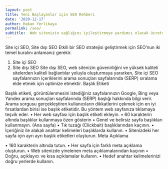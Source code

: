 ```yaml
---
layout: post
title: Yeni Başlayanlar için SEO Rehberi
date: '2020-12-17'
author: Hakan Yerlikaya
permalink: /seo/
subtitle:  Web sitenizin sağlığını iyileştirmeye yardımcı olacak ücretsiz en iyi SEO araçları.
---
```



Site içi SEO, Site dışı SEO
Etkili bir SEO stratejisi geliştirmek için SEO’nun iki temel kuralını anlamanız gerekir.
1.	Site içi SEO
2.	Site dışı SEO
Site dışı SEO, web sitenizin güvenirliğini ve yüksek kaliteli sitelerden kaliteli bağlantılar yoluyla oluşturmaya yararken, Site içi SEO sayfalarınızın içeriklerini arama sonuçları sayfalarında (SERP) sıralama elde etmek için optimize etmektir.
Başlık Etiketi

Başlık etiketi, görüntülenmesini istediğiniz sayfalarınızın Google, Bing veya Yandex arama sonuçları sayfalarında (SERP) başlığı hakkında bilgi verir.
Arama sorgusu gerçekleştiren kullanıcıların dikkatlerini çekmek için en iyi fırsatlardan birisi ise başlık etiketidir. Bu yöntem web sayfanıza tıklamaya teşvik eder.
•	Her web sayfası için başlık etiketi ekleyin.
•	60 karakterin altında başlıklar kullanmaya özen gösterin
•	Genel ve belirsiz sayfa başlıkları kullanmayın. (Ana sayfa)
•	Tık tuzağı (Clickbait) başlıklarından kaçının.
•	İçeriğiniz ile alakalı anahtar kelimeleri başlıklarda kullanın.
•	Sitenizdeki her sayfa için ayrı ayrı başlık etiketleri oluşturun.
Meta Açıklama

•	160 karakterin altında tutun.
•	Her sayfa için farklı meta açıklama oluşturun.
•	 Web sitenizde yinelenen meta açıklamalarından kaçının
•	Doğru, açıklayıcı ve kısa açıklamalar kullanın.
•	Hedef anahtar kelimelerinizi doğru yerlerde kullanın.


